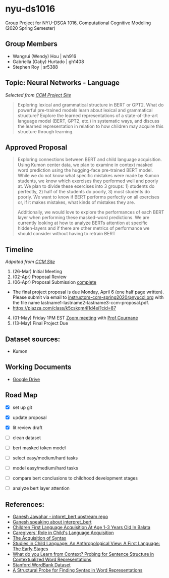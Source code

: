 # nyu-ds1016
Group Project for NYU-DSGA 1016, Computational Cognitive Modeling (2020 Spring Semester)

## Group Members
* Wangrui (Wendy) Hou  |  wh916
* Gabriella (Gaby) Hurtado  |  gh1408
* Stephen Roy  |  sr5388

## Topic: Neural Networks - Language
_Selected from [CCM Project Site](https://brendenlake.github.io/CCM-site/final_project_ideas.html)_  
>Exploring lexical and grammatical structure in BERT or GPT2. What do powerful pre-trained models learn about lexical and grammatical structure? Explore the learned representations of a state-of-the-art language model (BERT, GPT2, etc.) in systematic ways, and discuss the learned representation in relation to how children may acquire this structure through learning.

## Approved Proposal
>Exploring connections between BERT and child language acquisition. Using Kumon center data, we plan to examine in context masked word prediction using the hugging-face pre-trained BERT model. While we do not know what specific mistakes were made by Kumon students, we know which exercises they performed well and poorly at. We plan to divide these exercises into 3 groups: 1) students do perfectly, 2) half of the students do poorly, 3) most students do poorly. We want to know if BERT performs perfectly on all exercises or, if it makes mistakes, what kinds of mistakes they are. 
> 
>Additionally, we would love to explore the performances of each BERT layer when performing these masked-word predictions. We are currently looking at how to analyze BERTs attention at specific hidden-layers and if there are other metrics of performance we should consider without having to retrain BERT

## Timeline
_Adpated from [CCM Site](https://brendenlake.github.io/CCM-site/#final-project)_
1. (26-Mar) Initial Meeting
2. (02-Apr) Proposal Review
3. (06-Apr) Proposal Submission [complete](#approved-proposal)
  * The final project proposal is due Monday, April 6 (one half page written). Please submit via email to instructors-ccm-spring2020@nyuccl.org with the file name lastname1-lastname2-lastname3-ccm-proposal.pdf.
  * https://piazza.com/class/k5cskqm4l1d4ei?cid=87
4. (01-May) Friday 1PM EST [Zoom meeting](https://nyu.zoom.us/j/5079167320) with [Prof Cournane](https://wp.nyu.edu/cournane/)
5. (13-May) Final Project Due

## Dataset sources: 
* Kumon

## Working Documents
* [Google Drive](https://drive.google.com/drive/folders/16DHSToewAcIkIytzBF9Lzkr-OV284a1c)

## Road Map
- [x] set up git
- [x] update proposal
- [x] lit review draft
- [ ] clean dataset
- [ ] bert masked token model
- [ ] select easy/medium/hard tasks
- [ ] model easy/medium/hard tasks
- [ ] compare bert conclusions to childhood development stages
- [ ] analyze bert layer attention


## References:
* [Ganesh Jawahar - intpret_bert upstream repo](https://ganeshjawahar.github.io/)
* [Ganesh speaking about interpret_bert](https://vimeo.com/384961703)
* [Children First Language Acquisition At Age 1-3 Years Old In Balata](http://www.iosrjournals.org/iosr-jhss/papers/Vol20-issue8/Version-5/F020855157.pdf)
* [Caregivers' Role in Child's Language Acquisition](https://dspace.univ-adrar.dz/jspui/handle/123456789/2476)
* [The Acquisition of Syntax](https://linguistics.ucla.edu/people/hyams/28%20Hyams-Orfitelli.final.pdf)
* [Studies in Child Language: An Anthropological View: A First Language: The Early Stages](https://www.researchgate.net/publication/249422499_Studies_in_Child_Language_An_Anthropological_View_A_First_Language_The_Early_Stages_Roger_Brown_Language_Acquisition_and_Communicative_Choice_Susan_Ervin-Tripp_Studies_of_Child_Language_Development_Ch)
* [What do you Learn from Context? Probing for Sentence Structure in Contextualized Word Representations](https://openreview.net/pdf?id=SJzSgnRcKX)
* [Stanford WordBank Dataset](http://wordbank.stanford.edu/analyses)
* [A Structural Probe for Finding Syntax in Word Representations](https://nlp.stanford.edu/pubs/hewitt2019structural.pdf)
